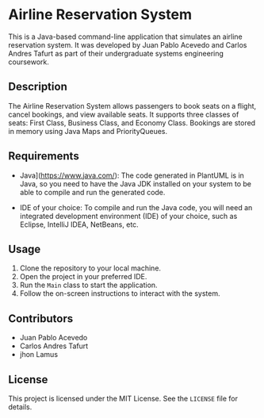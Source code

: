 
# Airline Reservation System

This is a Java-based command-line application that simulates an airline reservation system. It was developed by Juan Pablo Acevedo and Carlos Andres Tafurt as part of their undergraduate systems engineering coursework.

## Description

The Airline Reservation System allows passengers to book seats on a flight, cancel bookings, and view available seats. It supports three classes of seats: First Class, Business Class, and Economy Class. Bookings are stored in memory using Java Maps and PriorityQueues.

## Requirements

- Java](https://www.java.com/): The code generated in PlantUML is in Java, so you need to have the Java JDK installed on your system to be able to compile and run the generated code.

- IDE of your choice: To compile and run the Java code, you will need an integrated development environment (IDE) of your choice, such as Eclipse, IntelliJ IDEA, NetBeans, etc.

## Usage

1. Clone the repository to your local machine.
2. Open the project in your preferred IDE.
3. Run the `Main` class to start the application.
4. Follow the on-screen instructions to interact with the system.

## Contributors

- Juan Pablo Acevedo
- Carlos Andres Tafurt
- jhon Lamus

## License

This project is licensed under the MIT License. See the `LICENSE` file for details.
